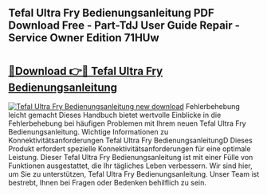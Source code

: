 ## Tefal Ultra Fry Bedienungsanleitung PDF Download Free - Part-TdJ User Guide Repair - Service Owner Edition 71HUw

# <h2><a href="http://df0cd56.blite.top/?on=Tefal+Ultra+Fry+Bedienungsanleitung">🔗Download 👉🔴 Tefal Ultra Fry Bedienungsanleitung</a></h2>

[![Tefal Ultra Fry Bedienungsanleitung new download](https://i.imgur.com/lujVjoI.png)](http://df0cd56.blite.top/?on=Tefal+Ultra+Fry+Bedienungsanleitung)
Fehlerbehebung leicht gemacht Dieses Handbuch bietet wertvolle Einblicke in die Fehlerbehebung bei häufigen Problemen mit Ihrem neuen Tefal Ultra Fry Bedienungsanleitung. Wichtige Informationen zu Konnektivitätsanforderungen Tefal Ultra Fry BedienungsanleitungD Dieses Produkt erfordert spezielle Konnektivitätsanforderungen für eine optimale Leistung. Dieser Tefal Ultra Fry Bedienungsanleitung ist mit einer Fülle von Funktionen ausgestattet, die Ihr tägliches Leben verbessern. Wir sind hier, um Sie zu unterstützen, Tefal Ultra Fry Bedienungsanleitung. Unser Team ist bestrebt, Ihnen bei Fragen oder Bedenken behilflich zu sein.

